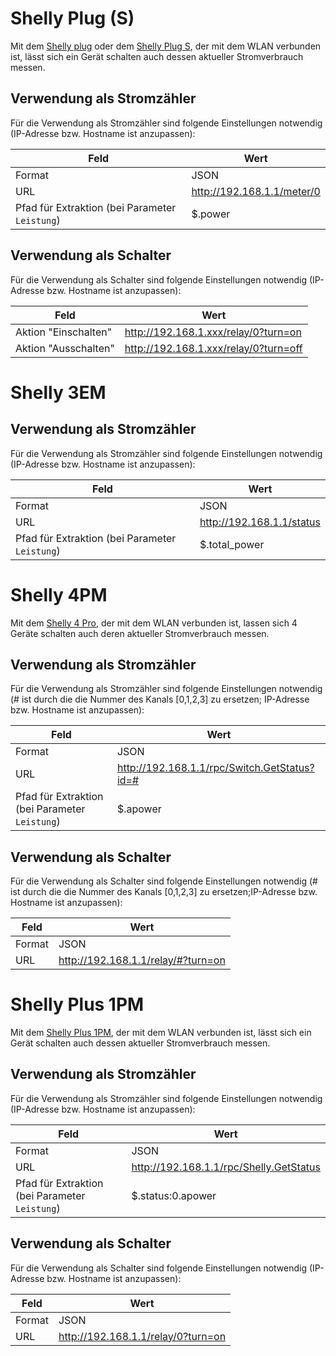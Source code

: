 # Shelly Plug (S)

Mit dem [Shelly plug](https://shelly.cloud/shelly-plug/) oder dem [Shelly Plug S](https://shelly.cloud/knowledge-base/devices/shelly-plug-s/), der mit dem WLAN verbunden ist, lässt sich ein Gerät schalten auch dessen aktueller Stromverbrauch messen.

## Verwendung als Stromzähler

Für die Verwendung als Stromzähler sind folgende Einstellungen notwendig (IP-Adresse bzw. Hostname ist anzupassen):

| Feld                                           | Wert                       |
|------------------------------------------------|----------------------------|
| Format                                         | JSON                       |
| URL                                            | http://192.168.1.1/meter/0 |
| Pfad für Extraktion (bei Parameter `Leistung`) | $.power                    |

## Verwendung als Schalter

Für die Verwendung als Schalter sind folgende Einstellungen notwendig (IP-Adresse bzw. Hostname ist anzupassen):


| Feld                  | Wert                                   |
|-----------------------|----------------------------------------|
| Aktion "Einschalten"  | http://192.168.1.xxx/relay/0?turn=on   |
| Aktion "Ausschalten"  | http://192.168.1.xxx/relay/0?turn=off  |

# Shelly 3EM

## Verwendung als Stromzähler

Für die Verwendung als Stromzähler sind folgende Einstellungen notwendig (IP-Adresse bzw. Hostname ist anzupassen):

| Feld                                           | Wert                      |
|------------------------------------------------|---------------------------|
| Format                                         | JSON                      |
| URL                                            | http://192.168.1.1/status |
| Pfad für Extraktion (bei Parameter `Leistung`) | $.total_power             |

# Shelly 4PM

Mit dem [Shelly 4 Pro](https://shelly.cloud/shelly-4-pro/), der mit dem WLAN verbunden ist, lassen sich 4 Geräte schalten auch deren aktueller Stromverbrauch messen.

## Verwendung als Stromzähler

Für die Verwendung als Stromzähler sind folgende Einstellungen notwendig (# ist durch die die Nummer des Kanals [0,1,2,3] zu ersetzen; IP-Adresse bzw. Hostname ist anzupassen):

| Feld                                           | Wert                                         |
|------------------------------------------------|----------------------------------------------|
| Format                                         | JSON                                         |
| URL                                            | http://192.168.1.1/rpc/Switch.GetStatus?id=# |
| Pfad für Extraktion (bei Parameter `Leistung`) | $.apower                                     |

## Verwendung als Schalter

Für die Verwendung als Schalter sind folgende Einstellungen notwendig (# ist durch die die Nummer des Kanals [0,1,2,3] zu ersetzen;IP-Adresse bzw. Hostname ist anzupassen):

| Feld                                            | Wert                               |
| ----------------------------------------------- |------------------------------------|
| Format                                          | JSON                               |
| URL                                             | http://192.168.1.1/relay/#?turn=on |

# Shelly Plus 1PM

Mit dem [Shelly Plus 1PM](https://shelly.cloud/shelly-plus-1pm/), der mit dem WLAN verbunden ist, lässt sich ein Gerät schalten auch dessen aktueller Stromverbrauch messen.

## Verwendung als Stromzähler

Für die Verwendung als Stromzähler sind folgende Einstellungen notwendig (IP-Adresse bzw. Hostname ist anzupassen):

| Feld                                           | Wert                                    |
|------------------------------------------------|-----------------------------------------|
| Format                                         | JSON                                    |
| URL                                            | http://192.168.1.1/rpc/Shelly.GetStatus |
| Pfad für Extraktion (bei Parameter `Leistung`) | $.status:0.apower                       |

## Verwendung als Schalter

Für die Verwendung als Schalter sind folgende Einstellungen notwendig (IP-Adresse bzw. Hostname ist anzupassen):

| Feld                                            | Wert                               |
| ----------------------------------------------- |------------------------------------|
| Format                                          | JSON                               |
| URL                                             | http://192.168.1.1/relay/0?turn=on |
